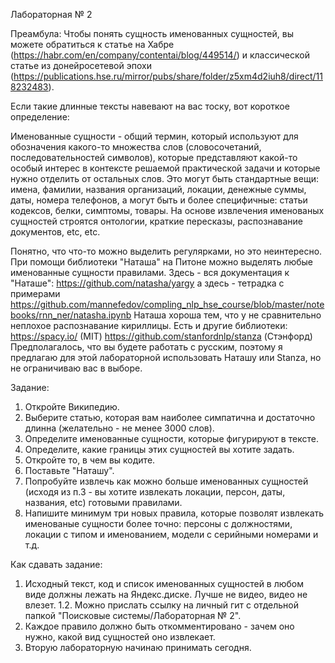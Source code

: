 Лабораторная № 2

Преамбула: 
Чтобы понять сущность именованных сущностей, вы можете обратиться к статье на Хабре (https://habr.com/en/company/contentai/blog/449514/)
и классической статье из донейросетевой эпохи
(https://publications.hse.ru/mirror/pubs/share/folder/z5xm4d2iuh8/direct/118232483).


Если такие длинные тексты навевают на вас тоску, вот короткое определение:

Именованные сущности - общий термин, который используют для обозначения какого-то множества слов (словосочетаний, последовательностей символов), которые представляют какой-то особый интерес в контексте решаемой практической задачи и которые нужно отделить от остальных слов. Это могут быть стандартные вещи: имена, фамилии, названия организаций, локации, денежные суммы, даты, номера телефонов, а могут быть и более специфичные: статьи кодексов, белки, симптомы, товары. На основе извлечения именованых сущностей строятся онтологии, краткие пересказы, распознавание документов, etc, etc.

Понятно, что что-то можно выделить регулярками, но это неинтересно. При помощи библиотеки "Наташа" на Питоне можно выделять любые именованные сущности правилами. Здесь - вся документация к "Наташе": https://github.com/natasha/yargy
а здесь - тетрадка с примерами
https://github.com/mannefedov/compling_nlp_hse_course/blob/master/notebooks/rnn_ner/natasha.ipynb
Наташа хороша тем, что у не сравнительно неплохое распознавание кириллицы.
Есть и другие библиотеки:
https://spacy.io/ (MIT)
https://github.com/stanfordnlp/stanza (Стэнфорд)
Предполагалось, что вы будете работать с русским, поэтому я предлагаю для этой лабораторной использовать Наташу или Stanza, но не ограничиваю вас в выборе.

Задание:
1. Откройте Википедию.
2. Выберите статью, которая вам наиболее симпатична и достаточно длинна (желательно - не менее 3000 слов).
3. Определите именованные сущности, которые фигурируют в тексте.
4. Определите, какие границы этих сущностей вы хотите задать.
5. Откройте то, в чем вы кодите.
6. Поставьте "Наташу".
7. Попробуйте извлечь как можно больше именованных сущностей (исходя из п.3 - вы хотите извлекать локации, персон, даты, названия, etc) готовыми правилами.
8. Напишите минимум три новых правила, которые позволят извлекать именованые сущности более точно: персоны с должностями, локации с типом и именованием, модели с серийными номерами и т.д.

Как сдавать задание:
1. Исходный текст, код и список именованных сущностей в любом виде должны лежать на Яндекс.диске. Лучше не видео, видео не влезет.
1.2. Можно прислать ссылку на личный гит с отдельной папкой "Поисковые системы/Лабораторная № 2".
2. Каждое правило должно быть откомментировано - зачем оно нужно, какой вид сущностей оно извлекает. 
3. Вторую лабораторную начинаю принимать сегодня.
